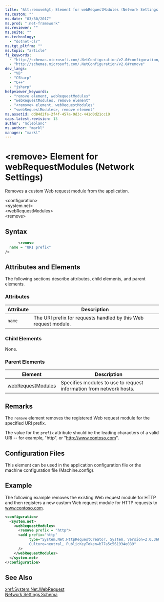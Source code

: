 ```yaml
---
title: "&lt;remove&gt; Element for webRequestModules (Network Settings) | Microsoft Docs"
ms.custom: ""
ms.date: "03/30/2017"
ms.prod: ".net-framework"
ms.reviewer: ""
ms.suite: ""
ms.technology: 
  - "dotnet-clr"
ms.tgt_pltfrm: ""
ms.topic: "article"
f1_keywords: 
  - "http://schemas.microsoft.com/.NetConfiguration/v2.0#configuration/system.net/webRequestModules/remove"
  - "http://schemas.microsoft.com/.NetConfiguration/v2.0#remove"
dev_langs: 
  - "VB"
  - "CSharp"
  - "C++"
  - "jsharp"
helpviewer_keywords: 
  - "remove element, webRequestModules"
  - "webRequestModules, remove element"
  - "<remove> element, webRequestModules"
  - "<webRequestModules>, remove element"
ms.assetid: dd84d2fe-2f4f-457a-9d3c-441d0d21cc10
caps.latest.revision: 13
author: "mcleblanc"
ms.author: "markl"
manager: "markl"
---
```

# &lt;remove&gt; Element for webRequestModules (Network Settings)
Removes a custom Web request module from the application.  
  
 \<configuration>  
\<system.net>  
\<webRequestModules>  
\<remove>  
  
## Syntax  
  
```xml  
      <remove   
  name = "URI prefix"   
/>  
```  
  
## Attributes and Elements  
 The following sections describe attributes, child elements, and parent elements.  
  
### Attributes  
  
|**Attribute**|**Description**|  
|-------------------|---------------------|  
|`name`|The URI prefix for requests handled by this Web request module.|  
  
### Child Elements  
 None.  
  
### Parent Elements  
  
|**Element**|**Description**|  
|-----------------|---------------------|  
|[webRequestModules](../../../../../docs/framework/configure-apps/file-schema/network/webrequestmodules-element-network-settings.md)|Specifies modules to use to request information from network hosts.|  
  
## Remarks  
 The `remove` element removes the registered Web request module for the specified URI prefix.  
  
 The value for the `prefix` attribute should be the leading characters of a valid URI -- for example, "http", or "http://www.contoso.com".  
  
## Configuration Files  
 This element can be used in the application configuration file or the machine configuration file (Machine.config).  
  
## Example  
 The following example removes the existing Web request module for HTTP and then registers a new custom Web request module for HTTP requests to www.contoso.com.  
  
```xml  
<configuration>  
  <system.net>  
    <webRequestModules>  
      <remove prefix = "http">  
      <add prefix="http"  
           type="System.Net.HttpRequestCreator, System, Version=2.0.3600.0,  
           Culture=neutral, PublicKeyToken=b77a5c561934e089"  
      />  
    </webRequestModules>  
  </system.net>  
</configuration>  
```  
  
## See Also  
 <xref:System.Net.WebRequest>   
 [Network Settings Schema](../../../../../docs/framework/configure-apps/file-schema/network/index.md)
